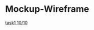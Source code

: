 # Mockup-Wireframe
[task1 10/10](https://miro.com/app/board/uXjVPPXQS_E=/?share_link_id=279106804112)

